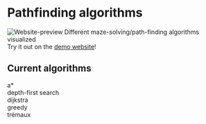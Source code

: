 # Pathfinding algorithms

![Website-preview](https://nilslambertz.github.io/images/mazeSolvingPicture.png)
Different maze-solving/path-finding algorithms visualized  
Try it out on the [demo website](https://pathfinding.nilslambertz.de/)!

## Current algorithms

a\*  
depth-first search  
dijkstra  
greedy  
trémaux
